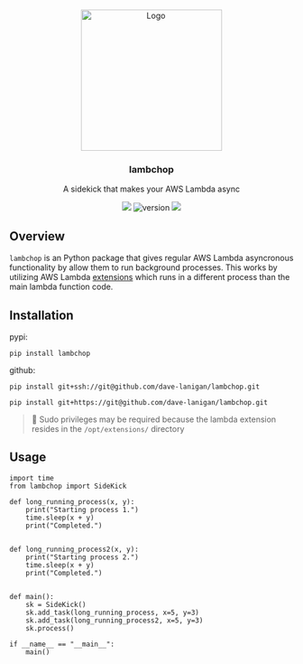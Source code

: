<a name="readme-top"></a>

<!-- PROJECT LOGO -->
<br />
<div align="center">
    <img src="https://github.com/dave-lanigan/lambchop/assets/29602997/9c0826c8-b6b0-4ad7-84f4-85ff4b1e7c74" alt="Logo" width="250" height="250">

  <h3 align="center">lambchop</h3>

  <p align="center">
    A sidekick that makes your AWS Lambda async
  <br/>

   ![](https://img.shields.io/badge/language-python-blue)
   ![version](https://img.shields.io/badge/version-0.0.12-green)
   ![](https://img.shields.io/badge/license-MIT-red)
   
  </p>
</div>

## Overview

`lambchop` is an Python package that gives regular AWS Lambda asyncronous functionality by allow them to run background processes. This works by utilizing AWS Lambda [extensions](https://docs.aws.amazon.com/lambda/latest/dg/lambda-extensions.html) which runs in a different process than the main lambda function code.


## Installation
pypi:

```
pip install lambchop
```

github:

```
pip install git+ssh://git@github.com/dave-lanigan/lambchop.git
```
```
pip install git+https://git@github.com/dave-lanigan/lambchop.git
```

> 📝 Sudo privileges may be required because the lambda extension resides in the `/opt/extensions/` directory

## Usage

```
import time
from lambchop import SideKick

def long_running_process(x, y):
    print("Starting process 1.")
    time.sleep(x + y)
    print("Completed.")


def long_running_process2(x, y):
    print("Starting process 2.")
    time.sleep(x + y)
    print("Completed.")


def main():
    sk = SideKick()
    sk.add_task(long_running_process, x=5, y=3)
    sk.add_task(long_running_process2, x=5, y=3)
    sk.process()

if __name__ == "__main__":
    main()
```

